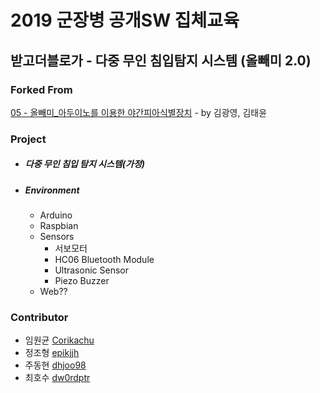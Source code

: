 # 2019 군장병 공개SW 집체교육
## 받고더블로가 - 다중 무인 침입탐지 시스템 (올빼미 2.0)

### Forked From
[05 - 올빼미_아두이노를 이용한 야간피아식별장치](https://github.com/osam2017/2017_KOSSA_IoT) - by 김광영, 김태윤

### Project
* ##### 다중 무인 침입 탐지 시스템(가정)

* ##### Environment
    * Arduino 
    * Raspbian
    * Sensors
        * 서보모터
        * HC06 Bluetooth Module
        * Ultrasonic Sensor
        * Piezo Buzzer
    * Web??
    
        

### Contributor
- 임원균 [Corikachu](https://github.com/Corikachu)
- 정조형 [epikjjh](https://github.com/epikjjh)
- 주동현 [dhjoo98](https://github.com/dhjoo98)
- 최호수 [dw0rdptr](https://github.com/dw0rdptr)
